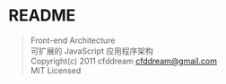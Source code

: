 README
======
> Front-end Architecture <br/>
> 可扩展的 JavaScript 应用程序架构 <br/>
> Copyright(c) 2011 cfddream <cfddream@gmail.com> <br/>
> MIT Licensed
